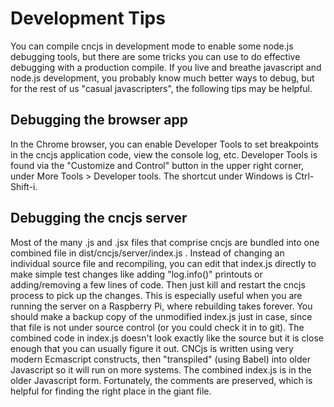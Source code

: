 # Development Tips

You can compile cncjs in development mode to enable some node.js debugging tools, but there are some tricks you can use to do effective debugging with a production compile. If you live and breathe javascript and node.js development, you probably know much better ways to debug, but for the rest of us "casual javascripters", the following tips may be helpful.

## Debugging the browser app
In the Chrome browser, you can enable Developer Tools to set breakpoints in the cncjs application code, view the console log, etc.  Developer Tools is found via the "Customize and Control" button in the upper right corner, under More Tools > Developer tools.  The shortcut under Windows is Ctrl-Shift-i.

## Debugging the cncjs server
Most of the many .js and .jsx files that comprise cncjs are bundled into one combined file in dist/cncjs/server/index.js .  Instead of changing an individual source file and recompiling, you can edit that index.js directly to make simple test changes like adding "log.info()" printouts or adding/removing a few lines of code. Then just kill and restart the cncjs process to pick up the changes.  This is especially useful when you are running the server on a Raspberry Pi, where rebuilding takes forever.  You should make a backup copy of the unmodified index.js just in case, since that file is not under source control (or you could check it in to git).
The combined code in index.js doesn't look exactly like the source but it is close enough that you can usually figure it out.  CNCjs is written using very modern Ecmascript constructs, then "transpiled" (using Babel) into older Javascript so it will run on more systems.  The combined index.js is in the older Javascript form.  Fortunately, the comments are preserved, which is helpful for finding the right place in the giant file.
